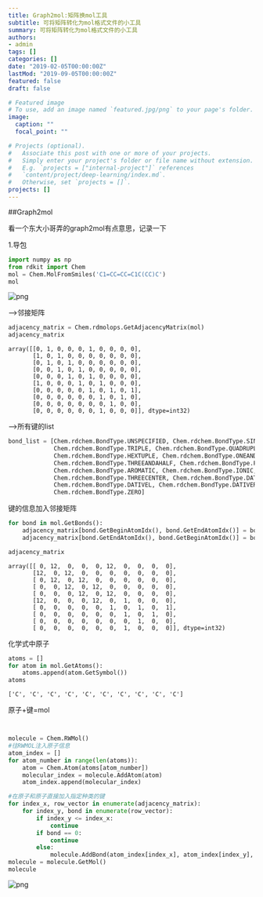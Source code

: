 ```yaml
---
title: Graph2mol:矩阵换mol工具
subtitle: 可将矩阵转化为mol格式文件的小工具
summary: 可将矩阵转化为mol格式文件的小工具
authors:
- admin
tags: []
categories: []
date: "2019-02-05T00:00:00Z"
lastMod: "2019-09-05T00:00:00Z"
featured: false
draft: false

# Featured image
# To use, add an image named `featured.jpg/png` to your page's folder. 
image:
  caption: ""
  focal_point: ""

# Projects (optional).
#   Associate this post with one or more of your projects.
#   Simply enter your project's folder or file name without extension.
#   E.g. `projects = ["internal-project"]` references 
#   `content/project/deep-learning/index.md`.
#   Otherwise, set `projects = []`.
projects: []
---
```












##Graph2mol



看一个东大小哥弄的graph2mol有点意思，记录一下



1.导包


```python
import numpy as np
from rdkit import Chem
mol = Chem.MolFromSmiles('C1=CC=CC=C1C(CC)C')
mol
```




![png](output_2_0.png)



-->邻接矩阵


```python
adjacency_matrix = Chem.rdmolops.GetAdjacencyMatrix(mol)
adjacency_matrix
```




    array([[0, 1, 0, 0, 0, 1, 0, 0, 0, 0],
           [1, 0, 1, 0, 0, 0, 0, 0, 0, 0],
           [0, 1, 0, 1, 0, 0, 0, 0, 0, 0],
           [0, 0, 1, 0, 1, 0, 0, 0, 0, 0],
           [0, 0, 0, 1, 0, 1, 0, 0, 0, 0],
           [1, 0, 0, 0, 1, 0, 1, 0, 0, 0],
           [0, 0, 0, 0, 0, 1, 0, 1, 0, 1],
           [0, 0, 0, 0, 0, 0, 1, 0, 1, 0],
           [0, 0, 0, 0, 0, 0, 0, 1, 0, 0],
           [0, 0, 0, 0, 0, 0, 1, 0, 0, 0]], dtype=int32)



-->所有键的list


```python
bond_list = [Chem.rdchem.BondType.UNSPECIFIED, Chem.rdchem.BondType.SINGLE, Chem.rdchem.BondType.DOUBLE,
             Chem.rdchem.BondType.TRIPLE, Chem.rdchem.BondType.QUADRUPLE, Chem.rdchem.BondType.QUINTUPLE,
             Chem.rdchem.BondType.HEXTUPLE, Chem.rdchem.BondType.ONEANDAHALF, Chem.rdchem.BondType.TWOANDAHALF,
             Chem.rdchem.BondType.THREEANDAHALF, Chem.rdchem.BondType.FOURANDAHALF, Chem.rdchem.BondType.FIVEANDAHALF,
             Chem.rdchem.BondType.AROMATIC, Chem.rdchem.BondType.IONIC, Chem.rdchem.BondType.HYDROGEN,
             Chem.rdchem.BondType.THREECENTER, Chem.rdchem.BondType.DATIVEONE, Chem.rdchem.BondType.DATIVE,
             Chem.rdchem.BondType.DATIVEL, Chem.rdchem.BondType.DATIVER, Chem.rdchem.BondType.OTHER,
             Chem.rdchem.BondType.ZERO]


```

键的信息加入邻接矩阵


```python
for bond in mol.GetBonds():
    adjacency_matrix[bond.GetBeginAtomIdx(), bond.GetEndAtomIdx()] = bond_list.index(bond.GetBondType())
    adjacency_matrix[bond.GetEndAtomIdx(), bond.GetBeginAtomIdx()] = bond_list.index(bond.GetBondType())

adjacency_matrix

```




    array([[ 0, 12,  0,  0,  0, 12,  0,  0,  0,  0],
           [12,  0, 12,  0,  0,  0,  0,  0,  0,  0],
           [ 0, 12,  0, 12,  0,  0,  0,  0,  0,  0],
           [ 0,  0, 12,  0, 12,  0,  0,  0,  0,  0],
           [ 0,  0,  0, 12,  0, 12,  0,  0,  0,  0],
           [12,  0,  0,  0, 12,  0,  1,  0,  0,  0],
           [ 0,  0,  0,  0,  0,  1,  0,  1,  0,  1],
           [ 0,  0,  0,  0,  0,  0,  1,  0,  1,  0],
           [ 0,  0,  0,  0,  0,  0,  0,  1,  0,  0],
           [ 0,  0,  0,  0,  0,  0,  1,  0,  0,  0]], dtype=int32)



化学式中原子


```python
atoms = []
for atom in mol.GetAtoms():
    atoms.append(atom.GetSymbol())
atoms
```




    ['C', 'C', 'C', 'C', 'C', 'C', 'C', 'C', 'C', 'C']



原子+键=mol


```python


molecule = Chem.RWMol()
#往RWMOL注入原子信息
atom_index = []
for atom_number in range(len(atoms)):
    atom = Chem.Atom(atoms[atom_number])
    molecular_index = molecule.AddAtom(atom)
    atom_index.append(molecular_index)

#在原子和原子直接加入指定种类的键
for index_x, row_vector in enumerate(adjacency_matrix):
    for index_y, bond in enumerate(row_vector):
        if index_y <= index_x:
            continue
        if bond == 0:
            continue
        else:
            molecule.AddBond(atom_index[index_x], atom_index[index_y], bond_list[bond])
molecule = molecule.GetMol()
molecule
```




![png](output_12_0.png)




```python

```

